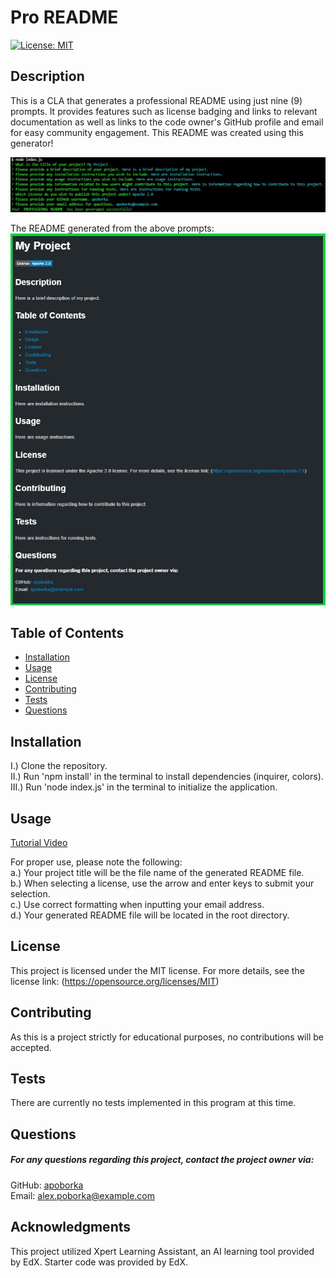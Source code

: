 
  # Pro README
  [![License: MIT](https://img.shields.io/badge/License-MIT-yellow.svg)](https://opensource.org/licenses/MIT)

  ## Description
  This is a CLA that generates a professional README using just nine (9) prompts. It provides features such as license badging and links to relevant documentation as well as links to the code owner's GitHub profile and email for easy community engagement. This README was created using this generator!

  ![A screenshot of the terminal upon submission of all prompts.](screenshots/terminalScreenshot.jpg)

  The README generated from the above prompts:
  ![A screenshot of the generated README markdown file.](screenshots/generatedReadmeScreenshot.jpg)

  ## Table of Contents
  - [Installation](#installation)
  - [Usage](#usage)
  - [License](#license)
  - [Contributing](#contributing)
  - [Tests](#tests)
  - [Questions](#questions)

  ## Installation
  I.) Clone the repository.\
  II.) Run 'npm install' in the terminal to install dependencies (inquirer, colors).\
  III.) Run 'node index.js' in the terminal to initialize the application.

  ## Usage
  [Tutorial Video]()

  For proper use, please note the following:\
  a.) Your project title will be the file name of the generated README file.\
  b.) When selecting a license, use the arrow and enter keys to submit your selection.\
  c.) Use correct formatting when inputting your email address.\
  d.) Your generated README file will be located in the root directory.

  ## License
  This project is licensed under the MIT license. For more details, see the license link: (https://opensource.org/licenses/MIT)

  ## Contributing
  As this is a project strictly for educational purposes, no contributions will be accepted.

  ## Tests
  There are currently no tests implemented in this program at this time.

  ## Questions
##### For any questions regarding this project, contact the project owner via: 
  GitHub: [apoborka](https://github.com/apoborka)\
  Email: alex.poborka@example.com

  ## Acknowledgments
  This project utilized Xpert Learning Assistant, an AI learning tool provided by EdX.
  Starter code was provided by EdX.
  
